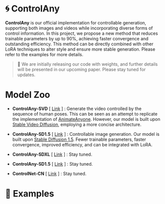 # 🌀 ControlAny
**ControlAny** is our official implementation for controllable generation, supporting both images and videos while incorporating diverse forms of control information. In this project, we propose a new method that reduces trainable parameters by up to 90%, achieving faster convergence and outstanding efficiency. This method can be directly combined with other LoRA techniques to alter style and ensure more stable generation. Please refer to the examples for more details.

> 📢 We are initially releasing our code with weights, and further details will be presented in our upcoming paper. Please stay tuned for updates.

# Model Zoo

- **ControlAny-SVD** [ [Link](ControlAny-SVD) ] :  Generate the video controlled by the sequence of human poses. This can be seen as an attempt to replicate the implementation of [AnimateAnyone](https://github.com/HumanAIGC/AnimateAnyone). However, our model is built upon [Stable Video Diffusion](https://stability.ai/stable-video), employing a more concise architecture.

- **ControlAny-SD1.5** [ [Link](ControlAny-SD1.5) ] : Controllable image generation. Our model is built upon [Stable Diffusion 1.5](https://huggingface.co/runwayml/stable-diffusion-v1-5). Fewer trainable parameters, faster convergence, improved efficiency, and can be integrated with LoRA.

- **ControlAny-SDXL** [ [Link](ControlAny-SDXL) ] : Stay tuned.

- **ControlAny-SD1.5** [ [Link](ControlAny-SD3) ] : Stay tuned.

- **ControlNet-CN** [ [Link](ControlNet-CN) ] : Stay tuned.


# 🎥 Examples